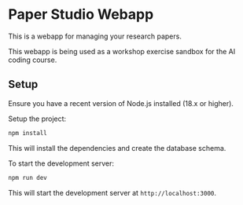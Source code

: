 # Paper Studio Webapp

This is a webapp for managing your research papers.

This webapp is being used as a workshop exercise sandbox for the AI coding course.

## Setup

Ensure you have a recent version of Node.js installed (18.x or higher).

Setup the project:

```bash
npm install
```

This will install the dependencies and create the database schema.

To start the development server:

```bash
npm run dev
```

This will start the development server at `http://localhost:3000`.
